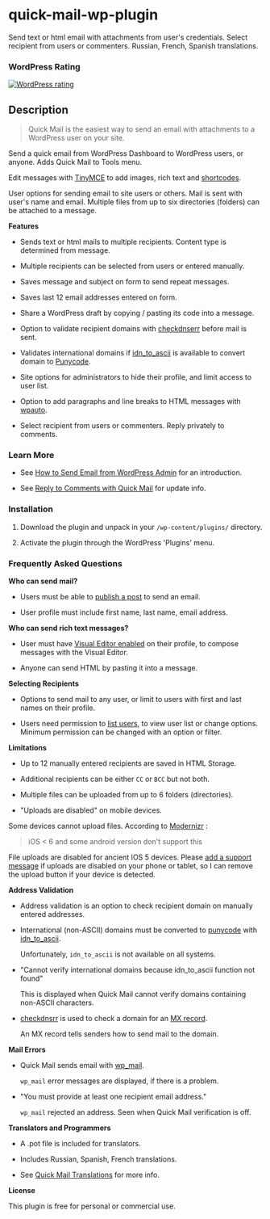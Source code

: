 quick-mail-wp-plugin
====================

Send text or html email with attachments from user's credentials. Select recipient from users or commenters. Russian, French, Spanish translations.

### WordPress Rating
[![WordPress rating](https://img.shields.io/wordpress/plugin/r/quick-mail.svg?maxAge=2592000)]()

Description
-----------

>Quick Mail is the easiest way to send an email with attachments to a WordPress user on your site.

Send a quick email from WordPress Dashboard to WordPress users, or anyone. Adds Quick Mail to Tools menu.

Edit messages with [TinyMCE](https://codex.wordpress.org/TinyMCE) to add images, rich text and [shortcodes](https://codex.wordpress.org/Shortcode).

User options for sending email to site users or others. Mail is sent with user's name and email. Multiple files from up to six directories (folders) can be attached to a message.

__Features__

* Sends text or html mails to multiple recipients. Content type is determined from message.

* Multiple recipients can be selected from users or entered manually.

* Saves message and subject on form to send repeat messages.

* Saves last 12 email addresses entered on form.

* Share a WordPress draft by copying / pasting its code into a message.

* Option to validate recipient domains with [checkdnserr](http://php.net/manual/en/function.checkdnsrr.php) before mail is sent.

* Validates international domains if [idn_to_ascii](http://php.net/manual/en/function.idn-to-ascii.php) is available to convert domain to [Punycode](https://tools.ietf.org/html/rfc3492).

* Site options for administrators to hide their profile, and limit access to user list.

* Option to add paragraphs and line breaks to HTML messages with [wpauto](https:/codex.wordpress.org/Function_Reference/wpautop).

* Select recipient from users or commenters. Reply privately to comments.

### Learn More
* See [How to Send Email from WordPress Admin](http://wheredidmybraingo.com/quick-mail-wordpress-plugin-update-send-email-to-site-users/) for an introduction.

* See [Reply to Comments with Quick Mail](https://wheredidmybraingo.com/reply-wordpress-comments-quick-mail/) for update info.

### Installation ###

1. Download the plugin and unpack in your `/wp-content/plugins/` directory.

1. Activate the plugin through the WordPress 'Plugins' menu.

### Frequently Asked Questions ###

__Who can send mail?__

* Users must be able to [publish a post](http://codex.wordpress.org/Roles_and_Capabilities#publish_posts) to send an email.

* User profile must include first name, last name, email address.

__Who can send rich text messages?__

* User must have [Visual Editor enabled](https://codex.wordpress.org/Function_Reference/user_can_richedit) on their profile, to compose messages with the Visual Editor.

* Anyone can send HTML by pasting it into a message.

__Selecting Recipients__

* Options to send mail to any user, or limit to users with first and last names on their profile.

* Users need permission to [list users](http://codex.wordpress.org/Roles_and_Capabilities#list_users), to view user list or change options. Minimum permission can be changed with an option or filter.

__Limitations__

* Up to 12 manually entered recipients are saved in HTML Storage.

* Additional recipients can be either `CC` or `BCC` but not both.

* Multiple files can be uploaded from up to 6 folders (directories).

* "Uploads are disabled" on mobile devices.

Some devices cannot upload files. According to [Modernizr](https://modernizr.com/download#fileinput-inputtypes-setclasses) :
> iOS < 6 and some android version don't support this

File uploads are disabled for ancient IOS 5 devices. Please [add a support message](https://wordpress.org/support/plugin/quick-mail) if uploads are disabled on your phone or tablet, so I can remove the upload button if your device is detected.

__Address Validation__

* Address validation is an option to check recipient domain on manually entered addresses.

* International (non-ASCII) domains must be converted to [punycode](https://tools.ietf.org/html/rfc3492) with [idn_to_ascii](http://php.net/manual/en/function.idn-to-ascii.php).


  Unfortunately, `idn_to_ascii` is not available on all systems.

* "Cannot verify international domains because idn_to_ascii function not found"

  This is displayed when Quick Mail cannot verify domains containing non-ASCII characters.

* [checkdnsrr](http://php.net/manual/en/function.checkdnsrr.php) is used to check a domain for an [MX record](http://www.google.com/support/enterprise/static/postini/docs/admin/en/activate/mx_faq.html).


  An MX record tells senders how to send mail to the domain.

__Mail Errors__

* Quick Mail sends email with [wp_mail](https://developer.wordpress.org/reference/functions/wp_mail/).


  `wp_mail` error messages are displayed, if there is a problem.

* "You must provide at least one recipient email address."


   `wp_mail` rejected an address. Seen when Quick Mail verification is off.

__Translators and Programmers__

* A .pot file is included for translators.

* Includes Russian, Spanish, French translations.

* See [Quick Mail Translations](https://translate.wordpress.org/projects/wp-plugins/quick-mail) for more info.

__License__

This plugin is free for personal or commercial use. 

